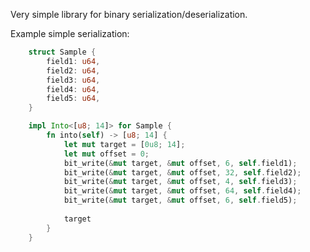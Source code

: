 Very simple library for binary serialization/deserialization.

Example simple serialization:

```rust
	struct Sample {
		field1: u64,
		field2: u64,
		field3: u64,
		field4: u64,
		field5: u64,
	}

	impl Into<[u8; 14]> for Sample {
		fn into(self) -> [u8; 14] {
			let mut target = [0u8; 14];
			let mut offset = 0;
			bit_write(&mut target, &mut offset, 6, self.field1);
			bit_write(&mut target, &mut offset, 32, self.field2);
			bit_write(&mut target, &mut offset, 4, self.field3);
			bit_write(&mut target, &mut offset, 64, self.field4);
			bit_write(&mut target, &mut offset, 6, self.field5);
			
			target
		}
	}
```